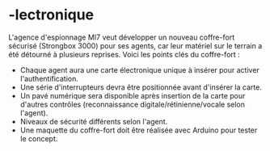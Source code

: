 # -lectronique
L'agence d'espionnage MI7 veut développer un nouveau coffre-fort sécurisé (Strongbox 3000) pour ses agents, car leur matériel sur le terrain a été détourné à plusieurs reprises.
Voici les points clés du coffre-fort :
-	Chaque agent aura une carte électronique unique à insérer pour activer l'authentification.
-	Une série d'interrupteurs devra être positionnée avant d'insérer la carte.
-	Un pavé numérique sera disponible après insertion de la carte pour d'autres contrôles (reconnaissance digitale/rétinienne/vocale selon l'agent).
-	Niveaux de sécurité différents selon l'agent.
-	Une maquette du coffre-fort doit être réalisée avec Arduino pour tester le concept.
